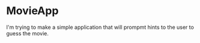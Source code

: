 MovieApp
========
I'm trying to make a simple application
that will prompmt hints to the user to 
guess the movie.


